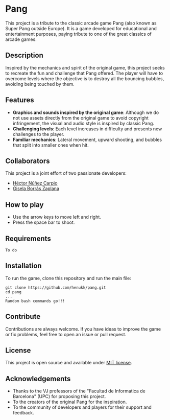 # Pang

This project is a tribute to the classic arcade game Pang (also known as Super Pang outside Europe). It is a game developed for educational and entertainment purposes, paying tribute to one of the great classics of arcade games.

## Description

Inspired by the mechanics and spirit of the original game, this project seeks to recreate the fun and challenge that Pang offered. The player will have to overcome levels where the objective is to destroy all the bouncing bubbles, avoiding being touched by them.

## Features

- **Graphics and sounds inspired by the original game**: Although we do not use assets directly from the original game to avoid copyright infringement, the visual and audio style is inspired by classic Pang.
- **Challenging levels**: Each level increases in difficulty and presents new challenges to the player.
- **Familiar mechanics**: Lateral movement, upward shooting, and bubbles that split into smaller ones when hit.

## Collaborators

This project is a joint effort of two passionate developers:

- [Héctor Núñez Carpio](https://github.com/henukk)
- [Gisela Borrás Zaplana](https://github.com/giselabz)

## How to play

- Use the arrow keys to move left and right.
- Press the space bar to shoot.

## Requirements

```
To do
```

## Installation

To run the game, clone this repository and run the main file:

```
git clone https://github.com/henukk/pang.git
cd pang
...
Random bash commands go!!!
```

## Contribute

Contributions are always welcome. If you have ideas to improve the game or fix problems, feel free to open an issue or pull request.

## License

This project is open source and available under [MIT license](LICENSE.txt).

## Acknowledgements

- Thanks to the VJ professors of the "Facultad de Informatica de Barcelona" (UPC) for proposing this project.
- To the creators of the original Pang for the inspiration.
- To the community of developers and players for their support and feedback.

